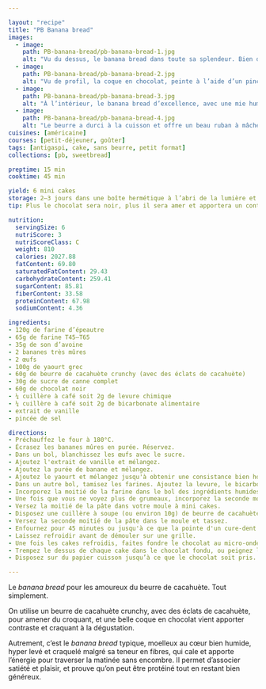 ```yaml
---

layout: "recipe"
title: "PB Banana bread"
images:
  - image:
    path: PB-banana-bread/pb-banana-bread-1.jpg
    alt: "Vu du dessus, le banana bread dans toute sa splendeur. Bien doré, texturé à l’aide du son d’avoine, et craquelé après avoir bien levé à la cuisson."
  - image:
    path: PB-banana-bread/pb-banana-bread-2.jpg
    alt: "Vu de profil, la coque en chocolat, peinte à l’aide d’un pinceau. Cela donne des lignes en relief."
  - image:
    path: PB-banana-bread/pb-banana-bread-3.jpg
    alt: "À l’intérieur, le banana bread d’excellence, avec une mie humide et moelleuse, enrichie de beurre de cacahuète."
  - image:
    path: PB-banana-bread/pb-banana-bread-4.jpg
    alt: "Le beurre a durci à la cuisson et offre un beau ruban à mâcher, surtout qu’il dévoile le croquant des éclats de cacahuète."
cuisines: [américaine]
courses: [petit-déjeuner, goûter]
tags: [antigaspi, cake, sans beurre, petit format]
collections: [pb, sweetbread]

preptime: 15 min
cooktime: 45 min

yield: 6 mini cakes
storage: 2–3 jours dans une boîte hermétique à l’abri de la lumière et de la chaleur. 5 jours au frigo. 2 mois au congélateur.
tip: Plus le chocolat sera noir, plus il sera amer et apportera un contraste saisissant. À vous de décider ce qui vous paraît le plus équilibré en terme de sucré néanmoins.

nutrition:
  servingSize: 6
  nutriScore: 3
  nutriScoreClass: C
  weight: 810
  calories: 2027.88
  fatContent: 69.80
  saturatedFatContent: 29.43
  carbohydrateContent: 259.41
  sugarContent: 85.81
  fiberContent: 33.58
  proteinContent: 67.98
  sodiumContent: 4.36

ingredients:
- 120g de farine d’épeautre
- 65g de farine T45–T65
- 35g de son d’avoine
- 2 bananes très mûres
- 2 œufs
- 100g de yaourt grec
- 60g de beurre de cacahuète crunchy (avec des éclats de cacahuète)
- 30g de sucre de canne complet
- 60g de chocolat noir
- ¼ cuillère à café soit 2g de levure chimique
- ¼ cuillère à café soit 2g de bicarbonate alimentaire
- extrait de vanille
- pincée de sel

directions:
- Préchauffez le four à 180°C.
- Écrasez les bananes mûres en purée. Réservez.
- Dans un bol, blanchissez les œufs avec le sucre.
- Ajoutez l'extrait de vanille et mélangez. 
- Ajoutez la purée de banane et mélangez.
- Ajoutez le yaourt et mélangez jusqu'à obtenir une consistance bien homogène.
- Dans un autre bol, tamisez les farines. Ajoutez la levure, le bicarbonate et le sel. Mélangez. 
- Incorporez la moitié de la farine dans le bol des ingrédients humides à la maryse. 
- Une fois que vous ne voyez plus de grumeaux, incorporez la seconde moitié. Réservez.
- Versez la moitié de la pâte dans votre moule à mini cakes.
- Disposez une cuillère à soupe (ou environ 10g) de beurre de cacahuète au centre de la pâte.
- Versez la seconde moitié de la pâte dans le moule et tassez.
- Enfournez pour 45 minutes ou jusqu'à ce que la pointe d'un cure-dent ressorte sèche. 
- Laissez refroidir avant de démouler sur une grille.
- Une fois les cakes refroidis, faites fondre le chocolat au micro-ondes ou bain marie.
- Trempez le dessus de chaque cake dans le chocolat fondu, ou peignez la base à l’aide d’un pinceau de cuisine.
- Disposez sur du papier cuisson jusqu’à ce que le chocolat soit pris.

---
```


Le <i lang="en">banana bread</i> pour les amoureux du beurre de cacahuète. Tout simplement. 

On utilise un beurre de cacahuète crunchy, avec des éclats de cacahuète, pour amener du croquant, et une belle coque en chocolat vient apporter contraste et craquant à la dégustation. 

Autrement, c’est le <i lang="en">banana bread</i> typique, moelleux au cœur bien humide, hyper levé et craquelé malgré sa teneur en fibres, qui cale et apporte l’énergie pour traverser la matinée sans encombre. Il permet d’associer satiété et plaisir, et prouve qu’on peut être protéiné tout en restant bien généreux. 